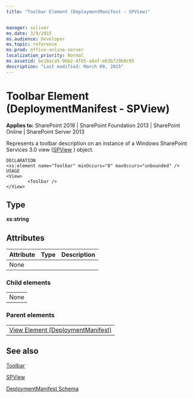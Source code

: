 ```yaml
---
title: "Toolbar Element (DeploymentManifest - SPView)"


manager: soliver
ms.date: 3/9/2015
ms.audience: Developer
ms.topic: reference
ms.prod: office-online-server
localization_priority: Normal
ms.assetid: be18aca5-9bb2-4f65-a4af-e63b729b9c95
description: "Last modified: March 09, 2015"
---
```


# Toolbar Element (DeploymentManifest - SPView)

 
  
 **Applies to:** SharePoint 2016 | SharePoint Foundation 2013 | SharePoint Online | SharePoint Server 2013 
  
Represents a toolbar description on an instance of a Windows SharePoint Services 3.0 view ([SPView](https://msdn.microsoft.com/library/Microsoft.SharePoint.SPView.aspx) ) object. 
  
```
DECLARATION
<xs:element name="Toolbar" minOccurs="0" maxOccurs="unbounded" />
USAGE
<View>
        <Toolbar />
</View>

```

## Type

 **xs:string**
  
## Attributes

|**Attribute**|**Type**|**Description**|
|:-----|:-----|:-----|
|None  <br/> |||
   
### Child elements

||
|:-----|
|None |
   
### Parent elements

||
|:-----|
|[View Element (DeploymentManifest)](view-element-deploymentmanifest.md)
   
## See also



[Toolbar](https://msdn.microsoft.com/library/Microsoft.SharePoint.SPView.Toolbar.aspx)
  
[SPView](https://msdn.microsoft.com/library/Microsoft.SharePoint.SPView.aspx)


[DeploymentManifest Schema](deploymentmanifest-schema.md)


